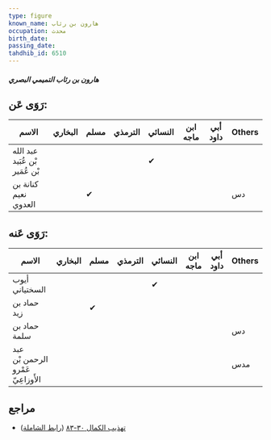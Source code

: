 ```yaml
---
type: figure
known_name: هارون بن رئاب
occupation: محدث
birth_date:
passing_date:
tahdhib_id: 6510
---
```

##### هارون بن رئاب التميمي البصري

## رَوَى عَن:
| الاسم                          | البخاري | مسلم | الترمذي | النسائي | ابن ماجه | أبي داود | Others |
| ------------------------------ | ------- | ---- | ------- | ------- | -------- | -------- | ------ |
| عبد الله بْن عُبَيد بْن عُمَير |         |      |         | ✔       |          |          |        |
| كنانة بن نعيم العدوي           |         | ✔    |         |         |          |          | دس     |
## رَوَى عَنه:
| الاسم                             | البخاري | مسلم | الترمذي | النسائي | ابن ماجه | أبي داود | Others |
| --------------------------------- | ------- | ---- | ------- | ------- | -------- | -------- | ------ |
| أيوب السختياني                    |         |      |         | ✔       |          |          |        |
| حماد بن زيد                       |         | ✔    |         |         |          |          |        |
| حماد بن سلمة                      |         |      |         |         |          |          | دس     |
| عبد الرحمن بْن عَمْرو الأَوزاعِيّ |         |      |         |         |          |          | مدس    |
## مراجع
- [تهذيب الكمال ٣٠-٨٣](obsidian://open?vault=Tahdhib-al-Kamal&file=Figures/٦٥١٠-هارون%20بن%20رئاب%20التميمي%20البصري) ([رابط الشاملة](https://shamela.ws/book/3722/16149))